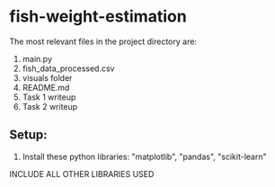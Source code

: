 # fish-weight-estimation

The most relevant files in the project directory are: 
1. main.py
2. fish_data_processed.csv
3. visuals folder
4. README.md
5. Task 1 writeup
6. Task 2 writeup

## Setup: 
1. Install these python libraries: "matplotlib", "pandas", "scikit-learn"

INCLUDE ALL OTHER LIBRARIES USED